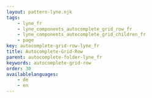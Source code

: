 ```yaml
---
layout: pattern-lyne.njk
tags: 
    - lyne_fr
    - lyne_components_autocomplete_grid_row_fr
    - lyne_components_autocomplete_grid_children_fr
    - page
key: autocomplete-grid-row-lyne_fr
title: Autocomplete-Grid-Row
parent: autocomplete-folder-lyne_fr
keywords: autocomplete-grid-row
order: 30
availablelanguages: 
    - de
    - en
---
```


